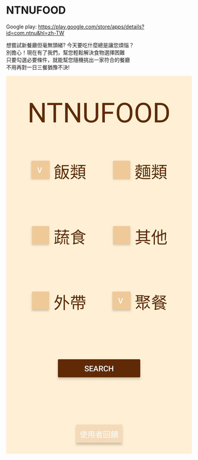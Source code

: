 # NTNUFOOD

Google play: https://play.google.com/store/apps/details?id=com.ntnu&hl=zh-TW

想嘗試新餐廳但毫無頭緒? 今天要吃什麼總是讓您煩惱？  
別擔心！現在有了我們，幫您輕鬆解決食物選擇困難  
只要勾選必要條件，就能幫您隨機挑出一家符合的餐廳  
不用再對一日三餐猶豫不決!  


![image](https://github.com/ToshaETang/NTNUFOOD/blob/main/otherThing/113284.jpg)   
